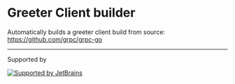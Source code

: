 # Greeter Client builder

Automatically builds a greeter client build from source: https://github.com/grpc/grpc-go

---
Supported by

[![Supported by JetBrains](https://cdn.rawgit.com/bavix/development-through/46475b4b/jetbrains.svg)](https://www.jetbrains.com/)
